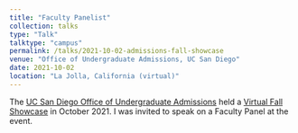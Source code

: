 ```yaml
---
title: "Faculty Panelist"
collection: talks
type: "Talk"
talktype: "campus"
permalink: /talks/2021-10-02-admissions-fall-showcase
venue: "Office of Undergraduate Admissions, UC San Diego"
date: 2021-10-02
location: "La Jolla, California (virtual)"
---
```


The <a href="https://admissions.ucsd.edu/" target="_blank">UC San Diego Office of Undergraduate Admissions</a> held a <a href="https://beatriton.ucsd.edu/register/ucsdvirtualfallshowcase" target="_blank">Virtual Fall Showcase</a> in October 2021. I was invited to speak on a Faculty Panel at the event.
